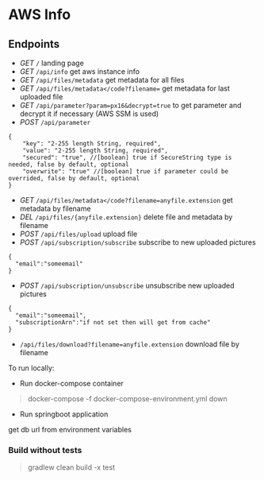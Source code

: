 # AWS Info

## Endpoints
* *GET* <code>/</code> landing page
* *GET* <code>/api/info</code> get aws instance info
* *GET* <code>/api/files/metadata</code> get metadata for all files
* *GET* <code>/api/files/metadata</code?filename=</code> get metadata for last uploaded file
* *GET* <code>/api/parameter?param=px16&decrypt=true</code> to get parameter and decrypt it if necessary (AWS SSM is used)
* *POST* <code>/api/parameter</code>
```
{
    "key": "2-255 length String, required",
    "value": "2-255 length String, required",
    "secured": "true", //[boolean] true if SecureString type is needed, false by default, optional
    "overwrite": "true" //[boolean] true if parameter could be overrided, false by default, optional
}
```
* *GET* <code>/api/files/metadata</code?filename=anyfile.extension</code> get metadata by filename
* *DEL* <code>/api/files/{anyfile.extension}</code> delete file and metadata by filename
* *POST* <code>/api/files/upload</code>  upload file
* *POST* <code>/api/subscription/subscribe</code> subscribe to new uploaded pictures 
```
{
  "email":"someemail"
}
```

* *POST* <code>/api/subscription/unsubscribe</code> unsubscribe new uploaded pictures 
```
{
  "email":"someemail",
  "subscriptionArn":"if not set then will get from cache"
}
```
* <code>/api/files/download?filename=anyfile.extension</code> download file by filename


To run locally:
* Run docker-compose container
> docker-compose -f docker-compose-environment.yml down
* Run springboot application

get db url from environment variables

### Build without tests
> gradlew clean build -x test